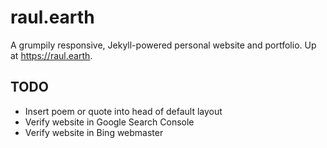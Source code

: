# raul.earth
A grumpily responsive, Jekyll-powered personal website and portfolio. Up at https://raul.earth.

## TODO

- Insert poem or quote into head of default layout
- Verify website in Google Search Console
- Verify website in Bing webmaster
